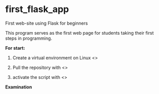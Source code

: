 # first_flask_app
First web-site using Flask for beginners

This program serves as the first web page for students taking their first steps in programming.

**For start:**
1. Create a virtual environment on Linux <>

2. Pull the repository with <>

3. activate the script with <>

**Examination**
